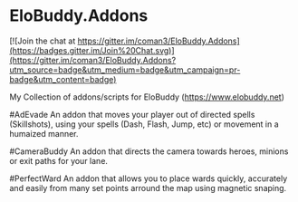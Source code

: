 # EloBuddy.Addons

[![Join the chat at https://gitter.im/coman3/EloBuddy.Addons](https://badges.gitter.im/Join%20Chat.svg)](https://gitter.im/coman3/EloBuddy.Addons?utm_source=badge&utm_medium=badge&utm_campaign=pr-badge&utm_content=badge)

My Collection of addons/scripts for EloBuddy (https://www.elobuddy.net)

#AdEvade
An addon that moves your player out of directed spells (Skillshots), using your spells (Dash, Flash, Jump, etc) or movement in a humaized manner.

#CameraBuddy
An addon that directs the camera towards heroes, minions or exit paths for your lane.

#PerfectWard
An addon that allows you to place wards quickly, accurately and easily from many set points arround the map using magnetic snaping.
